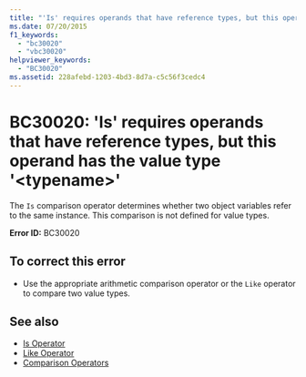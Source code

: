 ```yaml
---
title: "'Is' requires operands that have reference types, but this operand has the value type '<typename>'"
ms.date: 07/20/2015
f1_keywords:
  - "bc30020"
  - "vbc30020"
helpviewer_keywords:
  - "BC30020"
ms.assetid: 228afebd-1203-4bd3-8d7a-c5c56f3cedc4
---
```

# BC30020: 'Is' requires operands that have reference types, but this operand has the value type '\<typename>'

The `Is` comparison operator determines whether two object variables refer to the same instance. This comparison is not defined for value types.

 **Error ID:** BC30020

## To correct this error

- Use the appropriate arithmetic comparison operator or the `Like` operator to compare two value types.

## See also

- [Is Operator](../operators/is-operator.md)
- [Like Operator](../operators/like-operator.md)
- [Comparison Operators](../operators/comparison-operators.md)
